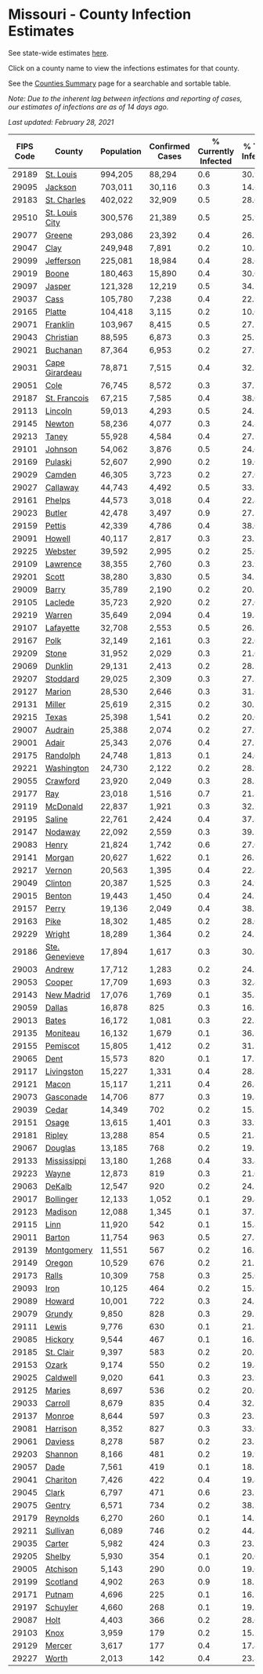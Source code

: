 # Missouri - County Infection Estimates

See state-wide estimates [here](/infections/us-mo).

Click on a county name to view the infections estimates for that county.

See the [Counties Summary](/infections/summary-counties) page for a searchable and sortable table.

*Note: Due to the inherent lag between infections and reporting of cases, our estimates of infections are as of 14 days ago.*

*Last updated: February 28, 2021*

|   FIPS Code |                           County |   Population |   Confirmed Cases |   % Currently Infected |   % Total Infected |
|-------------|----------------------------------|--------------|-------------------|------------------------|--------------------|
|       29189 |           [St. Louis](st.-louis) |      994,205 |            88,294 |                    0.6 |               30.9 |
|       29095 |               [Jackson](jackson) |      703,011 |            30,116 |                    0.3 |               14.6 |
|       29183 |       [St. Charles](st.-charles) |      402,022 |            32,909 |                    0.5 |               28.0 |
|       29510 | [St. Louis City](st.-louis-city) |      300,576 |            21,389 |                    0.5 |               25.9 |
|       29077 |                 [Greene](greene) |      293,086 |            23,392 |                    0.4 |               26.5 |
|       29047 |                     [Clay](clay) |      249,948 |             7,891 |                    0.2 |               10.8 |
|       29099 |           [Jefferson](jefferson) |      225,081 |            18,984 |                    0.4 |               28.6 |
|       29019 |                   [Boone](boone) |      180,463 |            15,890 |                    0.4 |               30.0 |
|       29097 |                 [Jasper](jasper) |      121,328 |            12,219 |                    0.5 |               34.5 |
|       29037 |                     [Cass](cass) |      105,780 |             7,238 |                    0.4 |               22.9 |
|       29165 |                 [Platte](platte) |      104,418 |             3,115 |                    0.2 |               10.0 |
|       29071 |             [Franklin](franklin) |      103,967 |             8,415 |                    0.5 |               27.2 |
|       29043 |           [Christian](christian) |       88,595 |             6,873 |                    0.3 |               25.5 |
|       29021 |             [Buchanan](buchanan) |       87,364 |             6,953 |                    0.2 |               27.9 |
|       29031 | [Cape Girardeau](cape-girardeau) |       78,871 |             7,515 |                    0.4 |               32.3 |
|       29051 |                     [Cole](cole) |       76,745 |             8,572 |                    0.3 |               37.7 |
|       29187 |     [St. Francois](st.-francois) |       67,215 |             7,585 |                    0.4 |               38.0 |
|       29113 |               [Lincoln](lincoln) |       59,013 |             4,293 |                    0.5 |               24.7 |
|       29145 |                 [Newton](newton) |       58,236 |             4,077 |                    0.3 |               24.8 |
|       29213 |                   [Taney](taney) |       55,928 |             4,584 |                    0.4 |               27.5 |
|       29101 |               [Johnson](johnson) |       54,062 |             3,876 |                    0.5 |               24.6 |
|       29169 |               [Pulaski](pulaski) |       52,607 |             2,990 |                    0.2 |               19.0 |
|       29029 |                 [Camden](camden) |       46,305 |             3,723 |                    0.2 |               27.0 |
|       29027 |             [Callaway](callaway) |       44,743 |             4,492 |                    0.5 |               33.7 |
|       29161 |                 [Phelps](phelps) |       44,573 |             3,018 |                    0.4 |               22.4 |
|       29023 |                 [Butler](butler) |       42,478 |             3,497 |                    0.9 |               27.3 |
|       29159 |                 [Pettis](pettis) |       42,339 |             4,786 |                    0.4 |               38.0 |
|       29091 |                 [Howell](howell) |       40,117 |             2,817 |                    0.3 |               23.1 |
|       29225 |               [Webster](webster) |       39,592 |             2,995 |                    0.2 |               25.0 |
|       29109 |             [Lawrence](lawrence) |       38,355 |             2,760 |                    0.3 |               23.9 |
|       29201 |                   [Scott](scott) |       38,280 |             3,830 |                    0.5 |               34.5 |
|       29009 |                   [Barry](barry) |       35,789 |             2,190 |                    0.2 |               20.7 |
|       29105 |               [Laclede](laclede) |       35,723 |             2,920 |                    0.2 |               27.0 |
|       29219 |                 [Warren](warren) |       35,649 |             2,094 |                    0.4 |               19.8 |
|       29107 |           [Lafayette](lafayette) |       32,708 |             2,553 |                    0.5 |               26.2 |
|       29167 |                     [Polk](polk) |       32,149 |             2,161 |                    0.3 |               22.0 |
|       29209 |                   [Stone](stone) |       31,952 |             2,029 |                    0.3 |               21.0 |
|       29069 |               [Dunklin](dunklin) |       29,131 |             2,413 |                    0.2 |               28.5 |
|       29207 |             [Stoddard](stoddard) |       29,025 |             2,309 |                    0.3 |               27.3 |
|       29127 |                 [Marion](marion) |       28,530 |             2,646 |                    0.3 |               31.6 |
|       29131 |                 [Miller](miller) |       25,619 |             2,315 |                    0.2 |               30.2 |
|       29215 |                   [Texas](texas) |       25,398 |             1,541 |                    0.2 |               20.0 |
|       29007 |               [Audrain](audrain) |       25,388 |             2,074 |                    0.2 |               27.9 |
|       29001 |                   [Adair](adair) |       25,343 |             2,076 |                    0.4 |               27.7 |
|       29175 |             [Randolph](randolph) |       24,748 |             1,813 |                    0.1 |               24.6 |
|       29221 |         [Washington](washington) |       24,730 |             2,122 |                    0.2 |               28.9 |
|       29055 |             [Crawford](crawford) |       23,920 |             2,049 |                    0.3 |               28.5 |
|       29177 |                       [Ray](ray) |       23,018 |             1,516 |                    0.7 |               21.8 |
|       29119 |             [McDonald](mcdonald) |       22,837 |             1,921 |                    0.3 |               32.7 |
|       29195 |                 [Saline](saline) |       22,761 |             2,424 |                    0.4 |               37.8 |
|       29147 |               [Nodaway](nodaway) |       22,092 |             2,559 |                    0.3 |               39.5 |
|       29083 |                   [Henry](henry) |       21,824 |             1,742 |                    0.6 |               27.0 |
|       29141 |                 [Morgan](morgan) |       20,627 |             1,622 |                    0.1 |               26.1 |
|       29217 |                 [Vernon](vernon) |       20,563 |             1,395 |                    0.4 |               22.4 |
|       29049 |               [Clinton](clinton) |       20,387 |             1,525 |                    0.3 |               24.9 |
|       29015 |                 [Benton](benton) |       19,443 |             1,450 |                    0.4 |               24.7 |
|       29157 |                   [Perry](perry) |       19,136 |             2,049 |                    0.4 |               38.2 |
|       29163 |                     [Pike](pike) |       18,302 |             1,485 |                    0.2 |               28.0 |
|       29229 |                 [Wright](wright) |       18,289 |             1,364 |                    0.2 |               24.3 |
|       29186 | [Ste. Genevieve](ste.-genevieve) |       17,894 |             1,617 |                    0.3 |               30.8 |
|       29003 |                 [Andrew](andrew) |       17,712 |             1,283 |                    0.2 |               24.5 |
|       29053 |                 [Cooper](cooper) |       17,709 |             1,693 |                    0.3 |               32.4 |
|       29143 |         [New Madrid](new-madrid) |       17,076 |             1,769 |                    0.1 |               35.8 |
|       29059 |                 [Dallas](dallas) |       16,878 |               825 |                    0.3 |               16.3 |
|       29013 |                   [Bates](bates) |       16,172 |             1,081 |                    0.3 |               22.1 |
|       29135 |             [Moniteau](moniteau) |       16,132 |             1,679 |                    0.1 |               36.3 |
|       29155 |             [Pemiscot](pemiscot) |       15,805 |             1,412 |                    0.2 |               31.3 |
|       29065 |                     [Dent](dent) |       15,573 |               820 |                    0.1 |               17.5 |
|       29117 |         [Livingston](livingston) |       15,227 |             1,331 |                    0.4 |               28.8 |
|       29121 |                   [Macon](macon) |       15,117 |             1,211 |                    0.4 |               26.8 |
|       29073 |           [Gasconade](gasconade) |       14,706 |               877 |                    0.3 |               19.8 |
|       29039 |                   [Cedar](cedar) |       14,349 |               702 |                    0.2 |               15.7 |
|       29151 |                   [Osage](osage) |       13,615 |             1,401 |                    0.3 |               33.9 |
|       29181 |                 [Ripley](ripley) |       13,288 |               854 |                    0.5 |               21.8 |
|       29067 |               [Douglas](douglas) |       13,185 |               768 |                    0.2 |               19.2 |
|       29133 |       [Mississippi](mississippi) |       13,180 |             1,268 |                    0.4 |               33.4 |
|       29223 |                   [Wayne](wayne) |       12,873 |               819 |                    0.3 |               21.0 |
|       29063 |                 [DeKalb](dekalb) |       12,547 |               920 |                    0.2 |               24.5 |
|       29017 |           [Bollinger](bollinger) |       12,133 |             1,052 |                    0.1 |               29.4 |
|       29123 |               [Madison](madison) |       12,088 |             1,345 |                    0.1 |               37.3 |
|       29115 |                     [Linn](linn) |       11,920 |               542 |                    0.1 |               15.4 |
|       29011 |                 [Barton](barton) |       11,754 |               963 |                    0.5 |               27.3 |
|       29139 |         [Montgomery](montgomery) |       11,551 |               567 |                    0.2 |               16.8 |
|       29149 |                 [Oregon](oregon) |       10,529 |               676 |                    0.2 |               21.2 |
|       29173 |                   [Ralls](ralls) |       10,309 |               758 |                    0.3 |               25.0 |
|       29093 |                     [Iron](iron) |       10,125 |               464 |                    0.2 |               15.6 |
|       29089 |                 [Howard](howard) |       10,001 |               722 |                    0.3 |               24.2 |
|       29079 |                 [Grundy](grundy) |        9,850 |               828 |                    0.3 |               29.2 |
|       29111 |                   [Lewis](lewis) |        9,776 |               630 |                    0.1 |               21.8 |
|       29085 |               [Hickory](hickory) |        9,544 |               467 |                    0.1 |               16.3 |
|       29185 |           [St. Clair](st.-clair) |        9,397 |               583 |                    0.2 |               20.7 |
|       29153 |                   [Ozark](ozark) |        9,174 |               550 |                    0.2 |               19.4 |
|       29025 |             [Caldwell](caldwell) |        9,020 |               641 |                    0.3 |               23.9 |
|       29125 |                 [Maries](maries) |        8,697 |               536 |                    0.2 |               20.6 |
|       29033 |               [Carroll](carroll) |        8,679 |               835 |                    0.4 |               32.3 |
|       29137 |                 [Monroe](monroe) |        8,644 |               597 |                    0.3 |               23.5 |
|       29081 |             [Harrison](harrison) |        8,352 |               827 |                    0.3 |               33.0 |
|       29061 |               [Daviess](daviess) |        8,278 |               587 |                    0.2 |               23.3 |
|       29203 |               [Shannon](shannon) |        8,166 |               481 |                    0.2 |               19.9 |
|       29057 |                     [Dade](dade) |        7,561 |               419 |                    0.1 |               18.7 |
|       29041 |             [Chariton](chariton) |        7,426 |               422 |                    0.4 |               19.4 |
|       29045 |                   [Clark](clark) |        6,797 |               471 |                    0.6 |               23.2 |
|       29075 |                 [Gentry](gentry) |        6,571 |               734 |                    0.2 |               38.7 |
|       29179 |             [Reynolds](reynolds) |        6,270 |               260 |                    0.1 |               14.1 |
|       29211 |             [Sullivan](sullivan) |        6,089 |               746 |                    0.2 |               44.4 |
|       29035 |                 [Carter](carter) |        5,982 |               424 |                    0.3 |               23.7 |
|       29205 |                 [Shelby](shelby) |        5,930 |               354 |                    0.1 |               20.0 |
|       29005 |             [Atchison](atchison) |        5,143 |               290 |                    0.0 |               19.6 |
|       29199 |             [Scotland](scotland) |        4,902 |               263 |                    0.9 |               18.5 |
|       29171 |                 [Putnam](putnam) |        4,696 |               225 |                    0.1 |               16.5 |
|       29197 |             [Schuyler](schuyler) |        4,660 |               268 |                    0.1 |               19.3 |
|       29087 |                     [Holt](holt) |        4,403 |               366 |                    0.2 |               28.6 |
|       29103 |                     [Knox](knox) |        3,959 |               179 |                    0.2 |               15.7 |
|       29129 |                 [Mercer](mercer) |        3,617 |               177 |                    0.4 |               17.4 |
|       29227 |                   [Worth](worth) |        2,013 |               142 |                    0.4 |               23.8 |